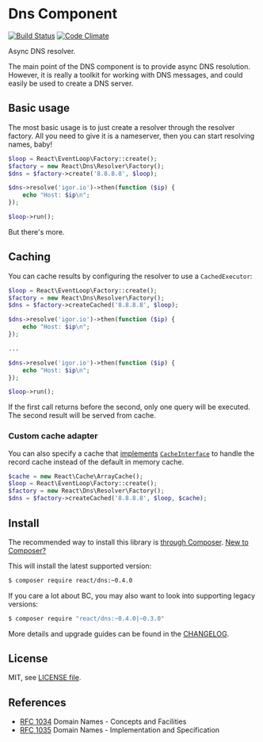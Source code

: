 # Dns Component

[![Build Status](https://secure.travis-ci.org/reactphp/dns.png?branch=master)](http://travis-ci.org/reactphp/dns) [![Code Climate](https://codeclimate.com/github/reactphp/dns/badges/gpa.svg)](https://codeclimate.com/github/reactphp/dns)

Async DNS resolver.

The main point of the DNS component is to provide async DNS resolution.
However, it is really a toolkit for working with DNS messages, and could
easily be used to create a DNS server.

## Basic usage

The most basic usage is to just create a resolver through the resolver
factory. All you need to give it is a nameserver, then you can start resolving
names, baby!

```php
$loop = React\EventLoop\Factory::create();
$factory = new React\Dns\Resolver\Factory();
$dns = $factory->create('8.8.8.8', $loop);

$dns->resolve('igor.io')->then(function ($ip) {
    echo "Host: $ip\n";
});

$loop->run();
```

But there's more.

## Caching

You can cache results by configuring the resolver to use a `CachedExecutor`:

```php
$loop = React\EventLoop\Factory::create();
$factory = new React\Dns\Resolver\Factory();
$dns = $factory->createCached('8.8.8.8', $loop);

$dns->resolve('igor.io')->then(function ($ip) {
    echo "Host: $ip\n";
});

...

$dns->resolve('igor.io')->then(function ($ip) {
    echo "Host: $ip\n";
});

$loop->run();
```

If the first call returns before the second, only one query will be executed.
The second result will be served from cache.

### Custom cache adapter

You can also specify a cache that [implements](https://github.com/reactphp/react/wiki/Users#cache-implmentations) [`CacheInterface`](https://github.com/reactphp/cache) to handle the record cache instead of the default in memory cache. 

```php
$cache = new React\Cache\ArrayCache();
$loop = React\EventLoop\Factory::create();
$factory = new React\Dns\Resolver\Factory();
$dns = $factory->createCached('8.8.8.8', $loop, $cache);
```

## Install

The recommended way to install this library is [through Composer](http://getcomposer.org).
[New to Composer?](http://getcomposer.org/doc/00-intro.md)

This will install the latest supported version:

```bash
$ composer require react/dns:~0.4.0
```

If you care a lot about BC, you may also want to look into supporting legacy versions:

```bash
$ composer require "react/dns:~0.4.0|~0.3.0"
```

More details and upgrade guides can be found in the [CHANGELOG](CHANGELOG.md).

## License

MIT, see [LICENSE file](LICENSE).

## References

* [RFC 1034](http://tools.ietf.org/html/rfc1034) Domain Names - Concepts and Facilities
* [RFC 1035](http://tools.ietf.org/html/rfc1035) Domain Names - Implementation and Specification
